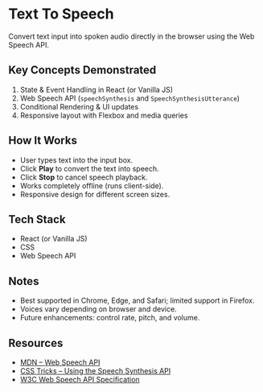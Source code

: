 # Text To Speech

Convert text input into spoken audio directly in the browser using the Web Speech API.

## Key Concepts Demonstrated

1. State & Event Handling in React (or Vanilla JS)
2. Web Speech API (`speechSynthesis` and `SpeechSynthesisUtterance`)
3. Conditional Rendering & UI updates
4. Responsive layout with Flexbox and media queries

## How It Works

- User types text into the input box.
- Click **Play** to convert the text into speech.
- Click **Stop** to cancel speech playback.
- Works completely offline (runs client-side).
- Responsive design for different screen sizes.

## Tech Stack

- React (or Vanilla JS)
- CSS
- Web Speech API

## Notes

- Best supported in Chrome, Edge, and Safari; limited support in Firefox.
- Voices vary depending on browser and device.
- Future enhancements: control rate, pitch, and volume.

## Resources

- [MDN – Web Speech API](https://developer.mozilla.org/en-US/docs/Web/API/Web_Speech_API)
- [CSS Tricks – Using the Speech Synthesis API](https://css-tricks.com/using-the-speech-synthesis-api/)
- [W3C Web Speech API Specification](https://www.w3.org/TR/speech-synthesis/)
